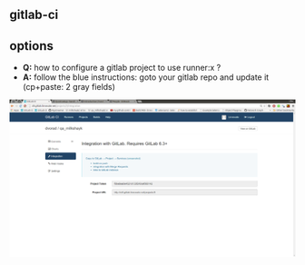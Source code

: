 gitlab-ci
----


options
----
- **Q:** how to configure a gitlab project to use runner:x ?
- **A:** follow the blue instructions: goto your gitlab repo and update it (cp+paste: 2 gray fields)

![how to setup for c.i - on my gitlab repo ?](../png/gitlab_ci_instructions_for_configuration_on_gitlab.png)